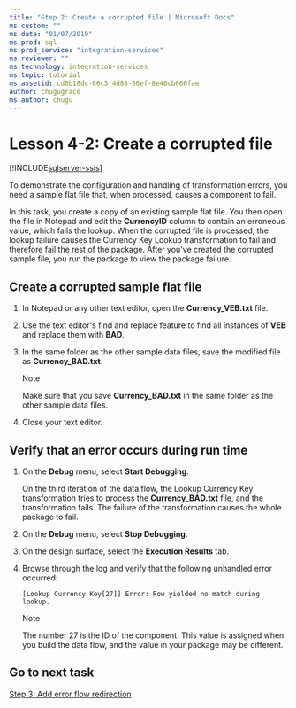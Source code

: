 ```yaml
---
title: "Step 2: Create a corrupted file | Microsoft Docs"
ms.custom: ""
ms.date: "01/07/2019"
ms.prod: sql
ms.prod_service: "integration-services"
ms.reviewer: ""
ms.technology: integration-services
ms.topic: tutorial
ms.assetid: cd0b18dc-66c3-4d88-86ef-8e40cb660fae
author: chugugrace
ms.author: chugu
---
```

# Lesson 4-2: Create a corrupted file

[!INCLUDE[sqlserver-ssis](../includes/applies-to-version/sqlserver-ssis.md)]



To demonstrate the configuration and handling of transformation errors, you need a sample flat file that, when processed, causes a component to fail.  
  
In this task, you create a copy of an existing sample flat file. You then open the file in Notepad and edit the **CurrencyID** column to contain an erroneous value, which fails the lookup. When the corrupted file is processed, the lookup failure causes the Currency Key Lookup transformation to fail and therefore fail the rest of the package. After you've created the corrupted sample file, you run the package to view the package failure.  
  
## Create a corrupted sample flat file  
  
1.  In Notepad or any other text editor, open the **Currency_VEB.txt** file.  
  
2.  Use the text editor's find and replace feature to find all instances of **VEB** and replace them with **BAD**.  
  
3.  In the same folder as the other sample data files, save the modified file as **Currency_BAD.txt**.  
  
    > [!NOTE]  
    > Make sure that you save **Currency_BAD.txt** in the same folder as the other sample data files.  
  
4.  Close your text editor.  
  
## Verify that an error occurs during run time  
  
1.  On the **Debug** menu, select **Start Debugging**.  
  
    On the third iteration of the data flow, the Lookup Currency Key transformation tries to process the **Currency_BAD.txt** file, and the transformation fails. The failure of the transformation causes the whole package to fail.  
  
2.  On the **Debug** menu, select **Stop Debugging**.  
  
3.  On the design surface, select the **Execution Results** tab.  
  
4.  Browse through the log and verify that the following unhandled error occurred:  
  
    ```
    [Lookup Currency Key[27]] Error: Row yielded no match during lookup.
    ```
  
    > [!NOTE]  
    > The number 27 is the ID of the component. This value is assigned when you build the data flow, and the value in your package may be different.  
  
## Go to next task  
[Step 3: Add error flow redirection](../integration-services/lesson-4-3-adding-error-flow-redirection.md)  
  
  
  
